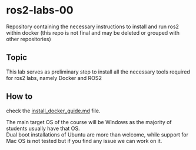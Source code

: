 # ros2-labs-00

Repository containing the necessary instructions to install and run ros2 within docker (this repo is not final and may be deleted or grouped with other repositories)

## Topic
This lab serves as preliminary step to install all the necessary tools required for ros2 labs, namely Docker and ROS2

## How to
check the [install_docker_guide.md](https://github.com/c3lab/ros2-labs-00/blob/main/install_docker_guide.md) file. <br>

The main target OS of the course will be Windows as the majority of students usually have that OS.<br>
Dual boot installations of Ubuntu are more than welcome, while support for Mac OS is not tested but if you find any issue we can work on it.

